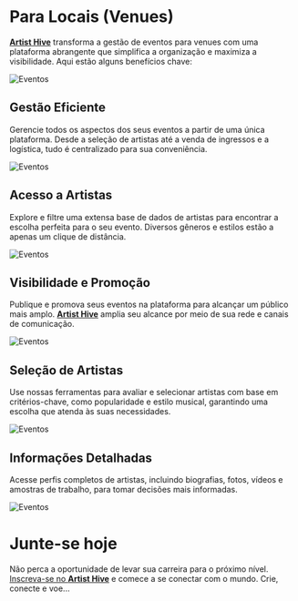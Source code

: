 # Para Locais (Venues)

[**Artist Hive**](https://www.artist-hive.com/) transforma a gestão de eventos para venues com uma plataforma abrangente que simplifica a organização e maximiza a visibilidade. Aqui estão alguns benefícios chave:

![Eventos](https://npcarlos.co/artistsHive_mocks/IndustryOffer/places_intro.jpg)

## Gestão Eficiente

Gerencie todos os aspectos dos seus eventos a partir de uma única plataforma. Desde a seleção de artistas até a venda de ingressos e a logística, tudo é centralizado para sua conveniência.

![Eventos](https://npcarlos.co/artistsHive_mocks/IndustryOffer/places_decision_making.jpg)

## Acesso a Artistas

Explore e filtre uma extensa base de dados de artistas para encontrar a escolha perfeita para o seu evento. Diversos gêneros e estilos estão a apenas um clique de distância.

![Eventos](https://npcarlos.co/artistsHive_mocks/IndustryOffer/culture.jpg)

## Visibilidade e Promoção

Publique e promova seus eventos na plataforma para alcançar um público mais amplo. [**Artist Hive**](https://www.artist-hive.com/) amplia seu alcance por meio de sua rede e canais de comunicação.

![Eventos](https://npcarlos.co/artistsHive_mocks/IndustryOffer/places_public.jpg)

## Seleção de Artistas

Use nossas ferramentas para avaliar e selecionar artistas com base em critérios-chave, como popularidade e estilo musical, garantindo uma escolha que atenda às suas necessidades.

![Eventos](https://npcarlos.co/artistsHive_mocks/IndustryOffer/battle.jpg)

## Informações Detalhadas

Acesse perfis completos de artistas, incluindo biografias, fotos, vídeos e amostras de trabalho, para tomar decisões mais informadas.

![Eventos](https://npcarlos.co/artistsHive_mocks/IndustryOffer/artists_trends.jpg)

# Junte-se hoje

Não perca a oportunidade de levar sua carreira para o próximo nível. [Inscreva-se no **Artist Hive**](https://www.artist-hive.com/signup) e comece a se conectar com o mundo. Crie, conecte e voe...
